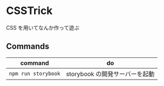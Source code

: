 # CSSTrick

CSS を用いてなんか作って遊ぶ

## Commands

| command             | do                             |
| ------------------- | ------------------------------ |
| `npm run storybook` | storybook の開発サーバーを起動 |
